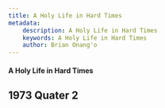```yaml
---
title: A Holy Life in Hard Times
metadata:
    description: A Holy Life in Hard Times
    keywords: A Holy Life in Hard Times
    author: Brian Onang'o
---
```


#### A Holy Life in Hard Times

## 1973 Quater 2
